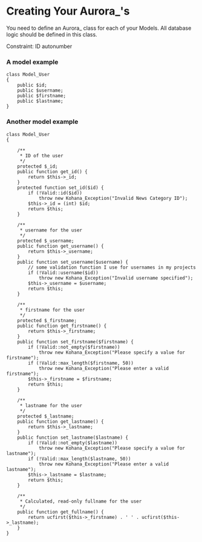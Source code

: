 # Creating Your Aurora_'s

You need to define an Aurora_ class for each of your Models. All database logic
should be defined in this class.

Constraint: ID autonumber

### A model example

    class Model_User
    {
        public $id;
        public $username;
        public $firstname;
        public $lastname;
    }

### Another model example

	class Model_User
	{

		/**
		 * ID of the user
		 */
		protected $_id;
		public function get_id() {
			return $this->_id;
		}
		protected function set_id($id) {
			if (!Valid::id($id))
				throw new Kohana_Exception("Invalid News Category ID");
			$this->_id = (int) $id;
			return $this;
		}

		/**
		 * username for the user
		 */
		protected $_username;
		public function get_username() {
			return $this->_username;
		}
		public function set_username($username) {
			// some validation function I use for usernames in my projects
			if (!Valid::username($id))
				throw new Kohana_Exception("Invalid username specified");
			$this->_username = $username;
			return $this;
		}

		/**
		 * firstname for the user
		 */
		protected $_firstname;
		public function get_firstname() {
			return $this->_firstname;
		}
		public function set_firstname($firstname) {
			if (!Valid::not_empty($firstname))
				throw new Kohana_Exception("Please specify a value for firstname");
			if (!Valid::max_length($firstname, 50))
				throw new Kohana_Exception("Please enter a valid firstname");
			$this->_firstname = $firstname;
			return $this;
		}

		/**
		 * lastname for the user
		 */
		protected $_lastname;
		public function get_lastname() {
			return $this->_lastname;
		}
		public function set_lastname($lastname) {
			if (!Valid::not_empty($lastname))
				throw new Kohana_Exception("Please specify a value for lastname");
			if (!Valid::max_length($lastname, 50))
				throw new Kohana_Exception("Please enter a valid lastname");
			$this->_lastname = $lastname;
			return $this;
		}

		/**
		 * Calculated, read-only fullname for the user
		 */
		public function get_fullname() {
			return ucfirst($this->_firstname) . ' ' . ucfirst($this->_lastname);
		}
	}
